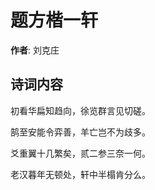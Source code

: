 # 题方楷一轩

**作者**: 刘克庄

## 诗词内容

初看华扁知趋向，徐览群言见切磋。

鹄至安能令弈善，羊亡岂不为歧多。

爻重翼十几繁矣，贰二参三奈一何。

老汉暮年无顿处，轩中半榻肯分么。


